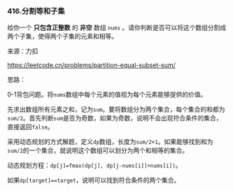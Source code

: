 ### 416.分割等和子集

给你一个 **只包含正整数** 的 **非空** 数组 `nums` 。请你判断是否可以将这个数组分割成两个子集，使得两个子集的元素和相等。

来源：力扣

https://leetcode.cn/problems/partition-equal-subset-sum/



思路：

​		0-1背包问题。将`nums`数组中每个元素的值视为每个元素能够提供的价值。

​		先求出数组所有元素之和，记为`sum`。要将数组分为两个集合，每个集合的和都为`sum/2`。首先判断`sum`是否为奇数，如果为奇数，说明不会出现符合条件的集合，直接返回`false`。

​	采用动态规划的方式解题，定义`dp`数组，长度为`sum/2+1`。如果能够找到和为`sum/2`的一个集合，就说明这个数组可以划分为两个和相等的集合。

​		动态规划方程：`dp[j]=fmax(dp[j], dp[j-nums[i]]+nums[i])`。

​		如果`dp[target]==target`，说明可以找到符合条件的两个集合。

